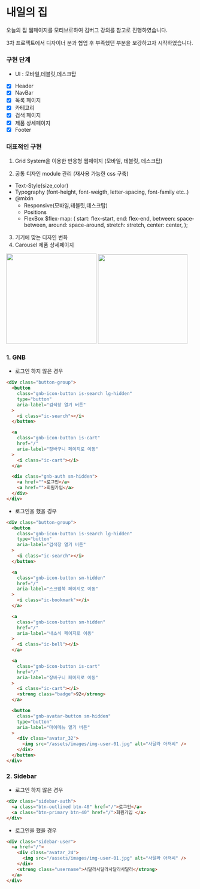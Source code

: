 # 내일의 집

오늘의 집 웹페이지를 모티브로하여 김버그 강의를 참고로 진행하였습니다.

3차 프로젝트에서 디자이너 분과 협업 후 부족했던 부분을 보강하고자 시작하였습니다.

### 구현 단계
+ UI : 모바일,테블릿,데스크탑
- [x] Header
- [x] NavBar
- [x] 목록 페이지
- [x] 카테고리
- [x] 검색 페이지
- [x] 제품 상세페이지
- [x] Footer

### 대표적인 구현
1. Grid System을 이용한 반응형 웹페이지 (모바일, 테블릿, 데스크탑)

2. 공통 디자인 module 관리 (재사용 가능한 css 구축)
+ Text-Style(size,color)
+ Typography (font-height, font-weigth, letter-spacing, font-family etc..)
+ @mixin
  + Responsive(모바일,테블릿,데스크탑)
  + Positions
  + FlexBox
  $flex-map: (
  start: flex-start,
  end: flex-end,
  between: space-between,
  around: space-around,
  stretch: stretch,
  center: center,
); 

3. 기기에 맞는 디자인 변화
4. Carousel 제품 상세페이지


<img width="241" src="https://user-images.githubusercontent.com/77766718/137096199-1980c87a-989a-4cc1-a6dd-3cbcfa1f7542.png"> <img width="239" src="https://user-images.githubusercontent.com/77766718/137096244-b1e9e66a-ffdf-4b1d-9689-9c01594b684c.png">





### 1. GNB

- 로그인 하지 않은 경우

```html
<div class="button-group">
  <button
    class="gnb-icon-button is-search lg-hidden"
    type="button"
    aria-label="검색창 열기 버튼"
  >
    <i class="ic-search"></i>
  </button>

  <a
    class="gnb-icon-button is-cart"
    href="/"
    aria-label="장바구니 페이지로 이동"
  >
    <i class="ic-cart"></i>
  </a>

  <div class="gnb-auth sm-hidden">
    <a href="">로그인</a>
    <a href="">회원가입</a>
  </div>
</div>
```

- 로그인을 했을 경우

```html
<div class="button-group">
  <button
    class="gnb-icon-button is-search lg-hidden"
    type="button"
    aria-label="검색창 열기 버튼"
  >
    <i class="ic-search"></i>
  </button>

  <a
    class="gnb-icon-button sm-hidden"
    href="/"
    aria-label="스크랩북 페이지로 이동"
  >
    <i class="ic-bookmark"></i>
  </a>

  <a
    class="gnb-icon-button sm-hidden"
    href="/"
    aria-label="내소식 페이지로 이동"
  >
    <i class="ic-bell"></i>
  </a>

  <a
    class="gnb-icon-button is-cart"
    href="/"
    aria-label="장바구니 페이지로 이동"
  >
    <i class="ic-cart"></i>
    <strong class="badge">92</strong>
  </a>

  <button
    class="gnb-avatar-button sm-hidden"
    type="button"
    aria-label="마이메뉴 열기 버튼"
  >
    <div class="avatar_32">
      <img src="/assets/images/img-user-01.jpg" alt="사달라 아저씨" />
    </div>
  </button>
</div>
```

### 2. Sidebar

- 로그인 하지 않은 경우

```html
<div class="sidebar-auth">
  <a class="btn-outlined btn-40" href="/">로그인</a>
  <a class="btn-primary btn-40" href="/">회원가입 </a>
</div>
```

- 로그인을 했을 경우

```html
<div class="sidebar-user">
  <a href="/">
    <div class="avatar_24">
      <img src="/assets/images/img-user-01.jpg" alt="사달라 아저씨" />
    </div>
    <strong class="username">사달라사달라사달라사달라</strong>
  </a>
</div>
```
